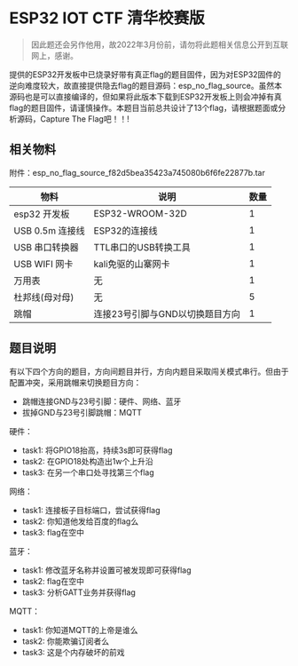 # ESP32 IOT CTF 清华校赛版

> 因此题还会另作他用，故2022年3月份前，请勿将此题相关信息公开到互联网上，感谢。

提供的ESP32开发板中已烧录好带有真正flag的题目固件，因为对ESP32固件的逆向难度较大，故直接提供隐去flag的题目源码：esp_no_flag_source。虽然本源码也是可以直接编译的，但如果将此版本下载到ESP32开发板上则会冲掉有真flag的题目固件，请谨慎操作。本题目当前总共设计了13个flag，请根据题面或分析源码，Capture The Flag吧！！!

## 相关物料

附件：esp_no_flag_source_f82d5bea35423a745080b6f6fe22877b.tar   

| 物料            | 说明                            | 数量 |
| --------------- | ------------------------------- | ---- |
| esp32 开发板    | ESP32-WROOM-32D                 | 1    |
| USB 0.5m 连接线 | ESP32的连接线                   | 1    |
| USB 串口转换器  | TTL串口的USB转换工具            | 1    |
| USB WIFI 网卡   | kali免驱的山寨网卡              | 1    |
| 万用表          | 无                              | 1    |
| 杜邦线(母对母)  | 无                              | 5    |
| 跳帽            | 连接23号引脚与GND以切换题目方向 | 1    |


## 题目说明

有以下四个方向的题目，方向间题目并行，方向内题目采取闯关模式串行。但由于配置冲突，采用跳帽来切换题目方向：

- 跳帽连接GND与23号引脚：硬件、网络、蓝牙
- 拔掉GND与23号引脚跳帽：MQTT

硬件：

- task1: 将GPIO18抬高，持续3s即可获得flag
- task2: 在GPIO18处构造出1w个上升沿
- task3: 在另一个串口处寻找第三个flag

网络：

- task1: 连接板子目标端口，尝试获得flag
- task2: 你知道他发给百度的flag么
- task3: flag在空中

蓝牙：

- task1: 修改蓝牙名称并设置可被发现即可获得flag
- task2: flag在空中
- task3: 分析GATT业务并获得flag

MQTT：

- task1: 你知道MQTT的上帝是谁么
- task2: 你能欺骗订阅者么
- task3: 这是个内存破坏的前戏